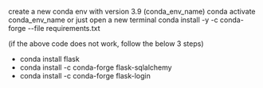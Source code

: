 create a new conda env with version 3.9 (conda_env_name)
conda activate conda_env_name or just open a new terminal
conda install -y -c conda-forge --file requirements.txt

(if the above code does not work, follow the below 3 steps)
- conda install flask
- conda install -c conda-forge flask-sqlalchemy
- conda install -c conda-forge flask-login
